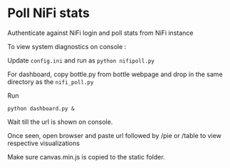 # Poll NiFi stats
Authenticate against NiFi login and poll stats from NiFi instance

To view system diagnostics on console :

Update `config.ini` and run as 
`python nifipoll.py`

For dashboard, copy bottle.py from bottle webpage and drop in the same directory as the `nifi_poll.py`

Run

`python dashboard.py &`

Wait till the url is shown on console.

Once seen, open browser and paste url followed by /pie or /table to view respective visualizations

Make sure canvas.min.js is copied to the static folder.
